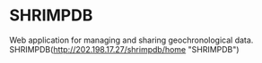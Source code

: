 SHRIMPDB
===
Web application for managing and sharing geochronological data. 
SHRIMPDB(http://202.198.17.27/shrimpdb/home "SHRIMPDB")

